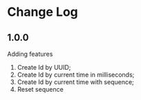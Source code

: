 # Change Log

## 1.0.0

Adding features

1. Create Id by UUID;
2. Create Id by current time in milliseconds;
3. Create Id by current time with sequence;
4. Reset sequence
